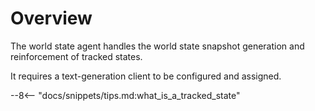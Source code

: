 # Overview

The world state agent handles the world state snapshot generation and reinforcement of tracked states.

It requires a text-generation client to be configured and assigned.

--8<-- "docs/snippets/tips.md:what_is_a_tracked_state"